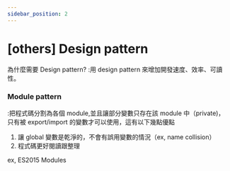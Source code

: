 ```yaml
---
sidebar_position: 2
---
```


# [others] Design pattern

為什麼需要 Design pattern?
:用 design pattern 來增加開發速度、效率、可讀性。

### Module pattern

:把程式碼分割為各個 module,並且讓部分變數只存在該 module 中（private)，只有被 export/import 的變數才可以使用，這有以下幾點優點

1. 讓 global 變數是乾淨的，不會有誤用變數的情況（ex, name collision）
2. 程式碼更好閱讀跟整理

ex, ES2015 Modules
